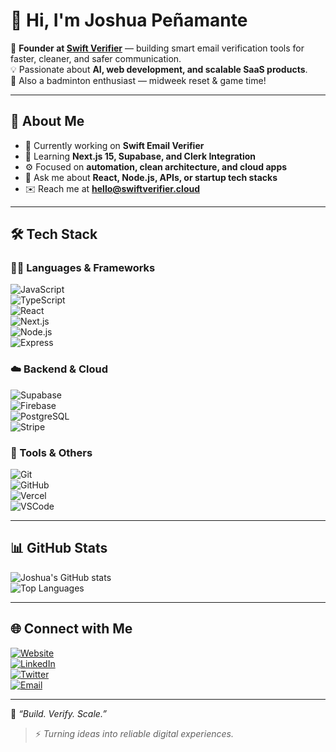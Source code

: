 # 👋 Hi, I'm Joshua Peñamante

🚀 **Founder at [Swift Verifier](https://swiftverifier.cloud)** — building smart email verification tools for faster, cleaner, and safer communication.  
💡 Passionate about **AI, web development, and scalable SaaS products**.  
🏸 Also a badminton enthusiast — midweek reset & game time!

---

## 🧠 About Me
- 🔭 Currently working on **Swift Email Verifier**
- 🌱 Learning **Next.js 15, Supabase, and Clerk Integration**
- ⚙️ Focused on **automation, clean architecture, and cloud apps**
- 💬 Ask me about **React, Node.js, APIs, or startup tech stacks**
- ✉️ Reach me at **hello@swiftverifier.cloud**

---

## 🛠️ Tech Stack

### 👨‍💻 Languages & Frameworks  
![JavaScript](https://img.shields.io/badge/JavaScript-F7DF1E?style=flat&logo=javascript&logoColor=000)  
![TypeScript](https://img.shields.io/badge/TypeScript-3178C6?style=flat&logo=typescript&logoColor=fff)  
![React](https://img.shields.io/badge/React-61DAFB?style=flat&logo=react&logoColor=000)  
![Next.js](https://img.shields.io/badge/Next.js-000000?style=flat&logo=nextdotjs&logoColor=fff)  
![Node.js](https://img.shields.io/badge/Node.js-339933?style=flat&logo=nodedotjs&logoColor=fff)  
![Express](https://img.shields.io/badge/Express-000000?style=flat&logo=express&logoColor=fff)

### ☁️ Backend & Cloud  
![Supabase](https://img.shields.io/badge/Supabase-3ECF8E?style=flat&logo=supabase&logoColor=fff)  
![Firebase](https://img.shields.io/badge/Firebase-FFCA28?style=flat&logo=firebase&logoColor=000)  
![PostgreSQL](https://img.shields.io/badge/PostgreSQL-4169E1?style=flat&logo=postgresql&logoColor=fff)  
![Stripe](https://img.shields.io/badge/Stripe-635BFF?style=flat&logo=stripe&logoColor=fff)

### 🧰 Tools & Others  
![Git](https://img.shields.io/badge/Git-F05032?style=flat&logo=git&logoColor=fff)  
![GitHub](https://img.shields.io/badge/GitHub-181717?style=flat&logo=github&logoColor=fff)  
![Vercel](https://img.shields.io/badge/Vercel-000000?style=flat&logo=vercel&logoColor=fff)  
![VSCode](https://img.shields.io/badge/VSCode-007ACC?style=flat&logo=visualstudiocode&logoColor=fff)

---

## 📊 GitHub Stats

![Joshua's GitHub stats](https://github-readme-stats.vercel.app/api?username=JoshuaPenamante&show_icons=true&theme=tokyonight&hide_border=true&bg_color=00000000)  
![Top Languages](https://github-readme-stats.vercel.app/api/top-langs/?username=JoshuaPenamante&layout=compact&theme=tokyonight&hide_border=true&bg_color=00000000)

---

## 🌐 Connect with Me  
[![Website](https://img.shields.io/badge/🌍_Website-0078D4?style=flat&logo=google-chrome&logoColor=fff)](https://swiftverifier.cloud)  
[![LinkedIn](https://img.shields.io/badge/LinkedIn-0A66C2?style=flat&logo=linkedin&logoColor=fff)](https://linkedin.com/in/joshuapenamante)  
[![Twitter](https://img.shields.io/badge/Twitter-1DA1F2?style=flat&logo=twitter&logoColor=fff)](https://twitter.com)  
[![Email](https://img.shields.io/badge/Email-hello@swiftverifier.cloud-red?style=flat&logo=gmail&logoColor=fff)](mailto:hello@swiftverifier.cloud)

---

💬 *“Build. Verify. Scale.”*  
> ⚡ *Turning ideas into reliable digital experiences.*

